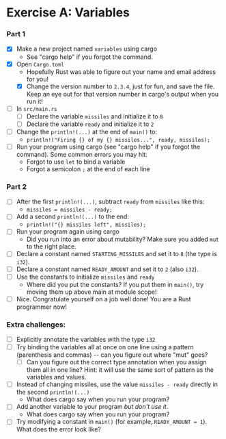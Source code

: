 # Exercise A: Variables

### Part 1
- [x] Make a new project named `variables` using cargo
  - See "cargo help" if you forgot the command.
- [x] Open `Cargo.toml`
  - Hopefully Rust was able to figure out your name and email address for you!
  - [x] Change the version number to `2.3.4`, just for fun, and save the file.
    Keep an eye out for that version number in cargo's output when you run it!
- [ ] In `src/main.rs`
  - [ ] Declare the variable `missiles` and initialize it to `8`
  - [ ] Declare the variable `ready` and initialize it to `2`
- [ ] Change the `println!(...)` at the end of `main()` to:
  - `println!("Firing {} of my {} missiles...", ready, missiles);`
- [ ] Run your program using cargo (see "cargo help" if you forgot the command).
  Some common errors you may hit:
  - Forgot to use `let` to bind a variable
  - Forgot a semicolon `;` at the end of each line

### Part 2

- [ ] After the first `println!(...)`, subtract `ready` from `missiles` like this:
  - `missiles = missiles - ready;`
- [ ] Add a second `println!(...)` to the end:
  - `println!("{} missiles left", missiles);`
- [ ] Run your program again using cargo
  - Did you run into an error about mutability?  Make sure you added `mut` to the right place.
- [ ] Declare a constant named `STARTING_MISSILES` and set it to `8` (the type is `i32`).
- [ ] Declare a constant named `READY_AMOUNT` and set it to `2` (also `i32`).
- [ ] Use the constants to initialize `missiles` and `ready`
  - Where did you put the constants?  If you put them in `main()`, try moving them up above main at module scope! 
- [ ] Nice. Congratulate yourself on a job well done!  You are a Rust programmer now!

### Extra challenges:
- [ ] Explicitly annotate the variables with the type `i32`
- [ ] Try binding the variables all at once on one line using a pattern (parenthesis and commas) -- can you figure out where "mut" goes?
  - [ ] Can you figure out the correct type annotation when you assign them all in one line?
    Hint: it will use the same sort of pattern as the variables and values.
- [ ] Instead of changing missiles, use the value `missiles - ready` directly in the second `println!(...)`
  - What does cargo say when you run your program?
- [ ] Add another variable to your program *but don't use it*.
  - What does cargo say when you run your program?
- [ ] Try modifying a constant in `main()` (for example, `READY_AMOUNT = 1`). What does the error look like?
